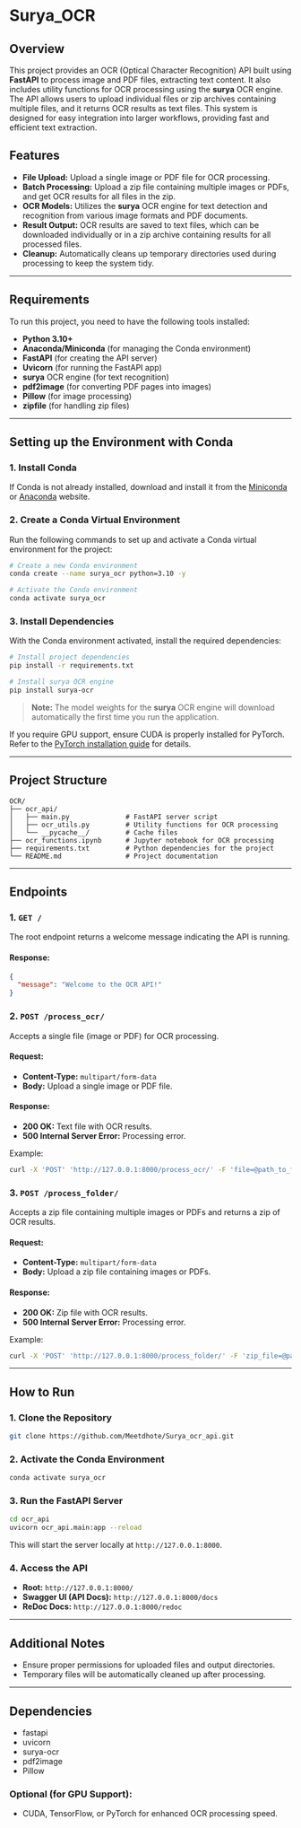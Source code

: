 
# Surya_OCR

## Overview
This project provides an OCR (Optical Character Recognition) API built using **FastAPI** to process image and PDF files, extracting text content. It also includes utility functions for OCR processing using the **surya** OCR engine. The API allows users to upload individual files or zip archives containing multiple files, and it returns OCR results as text files. This system is designed for easy integration into larger workflows, providing fast and efficient text extraction.

## Features
- **File Upload:** Upload a single image or PDF file for OCR processing.
- **Batch Processing:** Upload a zip file containing multiple images or PDFs, and get OCR results for all files in the zip.
- **OCR Models:** Utilizes the **surya** OCR engine for text detection and recognition from various image formats and PDF documents.
- **Result Output:** OCR results are saved to text files, which can be downloaded individually or in a zip archive containing results for all processed files.
- **Cleanup:** Automatically cleans up temporary directories used during processing to keep the system tidy.

---

## Requirements
To run this project, you need to have the following tools installed:
- **Python 3.10+**
- **Anaconda/Miniconda** (for managing the Conda environment)
- **FastAPI** (for creating the API server)
- **Uvicorn** (for running the FastAPI app)
- **surya** OCR engine (for text recognition)
- **pdf2image** (for converting PDF pages into images)
- **Pillow** (for image processing)
- **zipfile** (for handling zip files)

---

## Setting up the Environment with Conda

### 1. Install Conda
If Conda is not already installed, download and install it from the [Miniconda](https://docs.conda.io/en/latest/miniconda.html) or [Anaconda](https://www.anaconda.com/) website.

### 2. Create a Conda Virtual Environment
Run the following commands to set up and activate a Conda virtual environment for the project:

```bash
# Create a new Conda environment
conda create --name surya_ocr python=3.10 -y

# Activate the Conda environment
conda activate surya_ocr
```

### 3. Install Dependencies
With the Conda environment activated, install the required dependencies:

```bash
# Install project dependencies
pip install -r requirements.txt

# Install surya OCR engine
pip install surya-ocr
```

> **Note:** The model weights for the **surya** OCR engine will download automatically the first time you run the application.

If you require GPU support, ensure CUDA is properly installed for PyTorch. Refer to the [PyTorch installation guide](https://pytorch.org/get-started/locally/) for details.

---

## Project Structure
```plaintext
OCR/
├── ocr_api/
│   ├── main.py              # FastAPI server script
│   ├── ocr_utils.py         # Utility functions for OCR processing
│   └── __pycache__/         # Cache files
├── ocr_functions.ipynb      # Jupyter notebook for OCR processing
├── requirements.txt         # Python dependencies for the project
└── README.md                # Project documentation
```

---

## Endpoints

### 1. `GET /`
The root endpoint returns a welcome message indicating the API is running.

#### Response:
```json
{
  "message": "Welcome to the OCR API!"
}
```

### 2. `POST /process_ocr/`
Accepts a single file (image or PDF) for OCR processing.

#### Request:
- **Content-Type:** `multipart/form-data`
- **Body:** Upload a single image or PDF file.

#### Response:
- **200 OK:** Text file with OCR results.
- **500 Internal Server Error:** Processing error.

Example:
```bash
curl -X 'POST' 'http://127.0.0.1:8000/process_ocr/' -F 'file=@path_to_file.pdf'
```

### 3. `POST /process_folder/`
Accepts a zip file containing multiple images or PDFs and returns a zip of OCR results.

#### Request:
- **Content-Type:** `multipart/form-data`
- **Body:** Upload a zip file containing images or PDFs.

#### Response:
- **200 OK:** Zip file with OCR results.
- **500 Internal Server Error:** Processing error.

Example:
```bash
curl -X 'POST' 'http://127.0.0.1:8000/process_folder/' -F 'zip_file=@path_to_folder.zip'
```

---

## How to Run

### 1. Clone the Repository
```bash
git clone https://github.com/Meetdhote/Surya_ocr_api.git
```

### 2. Activate the Conda Environment
```bash
conda activate surya_ocr
```

### 3. Run the FastAPI Server
```bash
cd ocr_api
uvicorn ocr_api.main:app --reload
```
This will start the server locally at `http://127.0.0.1:8000`.

### 4. Access the API
- **Root:** `http://127.0.0.1:8000/`
- **Swagger UI (API Docs):** `http://127.0.0.1:8000/docs`
- **ReDoc Docs:** `http://127.0.0.1:8000/redoc`

---

## Additional Notes
- Ensure proper permissions for uploaded files and output directories.
- Temporary files will be automatically cleaned up after processing.

---

## Dependencies
- fastapi
- uvicorn
- surya-ocr
- pdf2image
- Pillow

### Optional (for GPU Support):
- CUDA, TensorFlow, or PyTorch for enhanced OCR processing speed.
